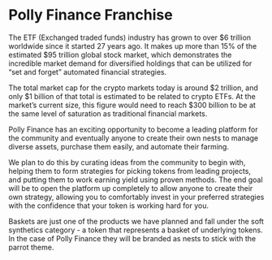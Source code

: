 # Polly Finance Franchise

The ETF (Exchanged traded funds) industry has grown to over $6 trillion worldwide since it started 27 years ago. It makes up more than 15% of the estimated $95 trillion global stock market, which demonstrates the incredible market demand for diversified holdings that can be utilized for “set and forget” automated financial strategies.

‌The total market cap for the crypto markets today is around $2 trillion, and only $1 billion of that total is estimated to be related to crypto ETFs. At the market’s current size, this figure would need to reach $300 billion to be at the same level of saturation as traditional financial markets.

Polly Finance has an exciting opportunity to become a leading platform for the community and eventually anyone to create their own nests to manage diverse assets, purchase them easily, and automate their farming.

We plan to do this by curating ideas from the community to begin with, helping them to form strategies for picking tokens from leading projects, and putting them to work earning yield using proven methods. The end goal will be to open the platform up completely to allow anyone to create their own strategy, allowing you to comfortably invest in your preferred strategies with the confidence that your token is working hard for you.

Baskets are just one of the products we have planned and fall under the soft synthetics category - a token that represents a basket of underlying tokens. In the case of Polly Finance they will be branded as nests to stick with the parrot theme.

##

